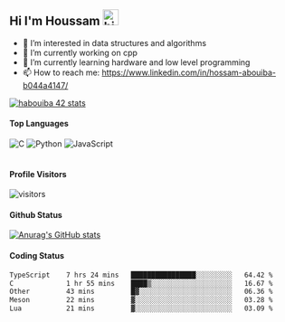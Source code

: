 ## Hi I'm Houssam <img src="https://user-images.githubusercontent.com/1303154/88677602-1635ba80-d120-11ea-84d8-d263ba5fc3c0.gif" width="28px" alt="hi">

- 👀 I’m interested in data structures and algorithms
- 🔭 I’m currently working on cpp
- 🌱 I’m currently learning hardware and low level programming
- 📫 How to reach me: https://www.linkedin.com/in/hossam-abouiba-b044a4147/

[![habouiba 42 stats](https://badge.mediaplus.ma/greenbinary/habouiba)](https://github.com/oakoudad/badge42)

#### Top Languages

![C](https://img.shields.io/badge/c-%2300599C.svg?style=for-the-badge&logo=c&logoColor=white)
![Python](https://img.shields.io/badge/python-%2314354C.svg?style=for-the-badge&logo=python&logoColor=white)
![JavaScript](https://img.shields.io/badge/javascript-%23323330.svg?style=for-the-badge&logo=javascript&logoColor=%23F7DF1E)
<br />
<br />
#### Profile Visitors
![visitors](https://visitor-badge.glitch.me/badge?page_id=project-HOSSAM.project-HOSSAM)

#### Github Status
[![Anurag's GitHub stats](https://github-readme-stats.vercel.app/api?username=0xPride&theme=tokyonight)](https://github.com/anuraghazra/github-readme-stats)

#### Coding Status
<!--START_SECTION:waka-->

```txt
TypeScript    7 hrs 24 mins   ████████████████░░░░░░░░░   64.42 %
C             1 hr 55 mins    ████▒░░░░░░░░░░░░░░░░░░░░   16.67 %
Other         43 mins         █▓░░░░░░░░░░░░░░░░░░░░░░░   06.36 %
Meson         22 mins         ▓░░░░░░░░░░░░░░░░░░░░░░░░   03.28 %
Lua           21 mins         ▓░░░░░░░░░░░░░░░░░░░░░░░░   03.09 %
```

<!--END_SECTION:waka-->
